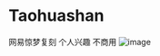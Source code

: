 # Taohuashan
网易惊梦复刻 个人兴趣 不商用
![image](https://github.com/ZeroUltra/Taohuashan/blob/master/Img/1232.gif)
